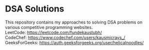 # DSA Solutions
This repository contains my approaches to solving DSA problems on various competitive programming websites. \
LeetCode: https://leetcode.com/fundekaustubh/ \
CodeChef: https://www.codechef.com/users/kausmicrays_/ \
GeeksForGeeks: https://auth.geeksforgeeks.org/user/helicalnoodles/
